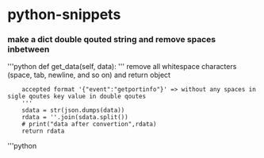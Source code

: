 # python-snippets






### make a dict double qouted string and remove spaces inbetween
'''python
    def get_data(self, data):
        '''
        remove all whitespace characters (space, tab, newline, and so on)
        and return object


        accepted format '{"event":"getportinfo"}' => without any spaces in sigle qoutes key value in double qoutes
        '''
        sdata = str(json.dumps(data))
        rdata = ''.join(sdata.split())
        # print("data after convertion",rdata)
        return rdata
 '''python
